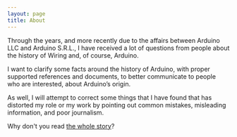 ```yaml
---
layout: page
title: About
---
```


Through the years, and more recently due to the affairs between Arduino LLC and Arduino S.R.L., I have received a lot of questions from people about the history of Wiring and, of course, Arduino.

I want to clarify some facts around the history of Arduino, with proper supported references and documents, to better communicate to people who are interested, about Arduino’s origin.

As well, I will attempt to correct some things that I have found that has distorted my role or my work by pointing out common mistakes, misleading information, and poor journalism.

Why don't you read [the whole story](/)?